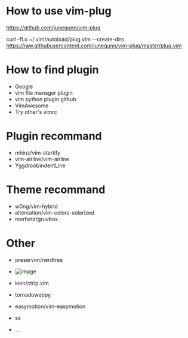 # How to use vim-plug
https://github.com/junegunn/vim-plug

curl -fLo ~/.vim/autoload/plug.vim --create-dirs \
    https://raw.githubusercontent.com/junegunn/vim-plug/master/plug.vim

# How to find plugin
* Google
*   vim file manager plugin
*   vim python plugin github
* VimAwesome
* Try other's vimrc

# Plugin recommand

* mhinz/vim-startify
* vim-airline/vim-airline
* Yggdroot/indentLine

# Theme recommand

* w0ng/vim-hybrid
* altercation/vim-colors-solarized
* morhetz/gruvbox

# Other
* preservim/nerdtree
* ![image](https://user-images.githubusercontent.com/53411757/113613486-e31ad200-9683-11eb-98c4-e1110fe7d2c5.png)

* kien/ctrlp.vim
*   tornadowebpy

* easymotion/vim-easymotion
*   ss
*   ...

